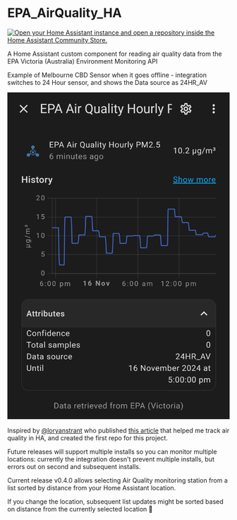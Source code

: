 # EPA_AirQuality_HA

[![Open your Home Assistant instance and open a repository inside the Home Assistant Community Store.](https://my.home-assistant.io/badges/hacs_repository.svg)](https://my.home-assistant.io/redirect/hacs_repository/?owner=BJReplay&repository=EPA_AirQuality_HA&category=integration)

A Home Assistant custom component for reading air quality data from the EPA Victoria (Australia) Environment Monitoring API

Example of Melbourne CBD Sensor when it goes offline - integration switches to 24 Hour sensor, and shows the Data source as 24HR_AV

[<img src="https://github.com/BJReplay/EPA_AirQuality_HA/blob/main/.github/SCREENSHOTS/1HR_AV_Unavailable.png">](https://github.com/BJReplay/EPA_AirQuality_HA/blob/main/.github/SCREENSHOTS/1HR_AV_Unavailable.png)

Inspired by [@loryanstrant](https://github.com/loryanstrant) who published [this article](https://www.loryanstrant.com/2023/07/23/track-air-quality-with-home-assistant-and-epa-data/) that helped me track air quality in HA, and created the first repo for this project.

Future releases will support multiple installs so you can monitor multiple locations: currently the integration doesn't prevent multiple installs, but errors out on second and subsequent installs.

Current release v0.4.0 allows selecting Air Quality monitoring station from a list sorted by distance from your Home Assistant location.

If you change the location, subsequent list updates might be sorted based on distance from the currently selected location 🤣
